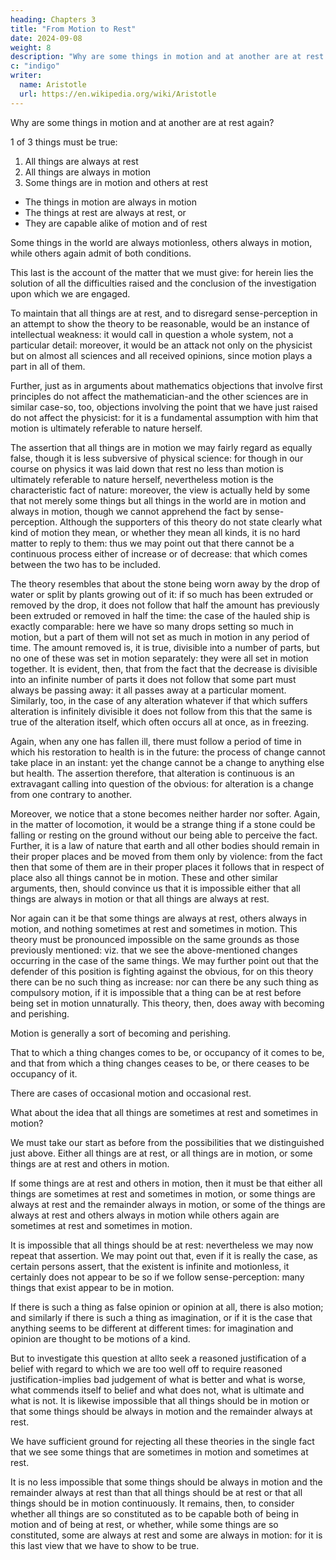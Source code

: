 ```yaml
---
heading: Chapters 3
title: "From Motion to Rest"
date: 2024-09-08
weight: 8
description: "Why are some things in motion and at another are at rest again?"
c: "indigo"
writer:
  name: Aristotle 
  url: https://en.wikipedia.org/wiki/Aristotle
---
```




Why are some things in motion and at another are at rest again? 

1 of 3 things must be true:

1. All things are always at rest
2. All things are always in motion
3. Some things are in motion and others at rest
  - The things in motion are always in motion
  - The things at rest are always at rest, or
  - They are capable alike of motion and of rest

Some things in the world are always motionless, others always in motion, while others again admit of both conditions. 

This last is the account of the matter that we must give: for herein lies the solution of all the difficulties raised and the conclusion of the investigation upon which we are engaged.

To maintain that all things are at rest, and to disregard sense-perception in an attempt to
show the theory to be reasonable, would be an instance of intellectual weakness: it
would call in question a whole system, not a particular detail: moreover, it would be an
attack not only on the physicist but on almost all sciences and all received opinions,
since motion plays a part in all of them. 

Further, just as in arguments about mathematics
objections that involve first principles do not affect the mathematician-and the other
sciences are in similar case-so, too, objections involving the point that we have just
raised do not affect the physicist: for it is a fundamental assumption with him that motion is ultimately referable to nature herself.

The assertion that all things are in motion we may fairly regard as equally false, though it is less subversive of physical science: for though in our course on physics it was laid down that rest no less than motion is ultimately referable to nature herself, nevertheless motion is the characteristic fact of nature: moreover, the view is actually held by some that not merely some things but all things in the world are in motion and always in motion, though we cannot apprehend the fact by sense-perception. Although the supporters of this theory do not state clearly what kind of motion they mean, or whether they mean all kinds, it is no hard matter to reply to them: thus we may point out that there cannot be a continuous process either of increase or of decrease: that which comes between the two has to be included.

The theory resembles that about the stone being worn away by the drop of water or split by plants growing out of it: if so much has been extruded or removed by the drop, it does not follow that half the amount has previously been extruded or removed in half the time: the case of the hauled ship is exactly comparable: here we have so many drops setting so much in motion, but a part of them will not set as much in motion in any period of time. The amount removed is, it is true, divisible into a number of parts, but no one of these was set in motion separately: they were all set in motion together. It is evident, then, that from the fact that the decrease is divisible into an infinite number of parts it does not follow that some part must always be passing away: it all passes away at a particular moment. Similarly, too, in the case of any alteration whatever if that which suffers alteration is infinitely divisible it does not follow from this that the same is true of the alteration itself, which often occurs all at once, as in freezing.

Again, when any one has fallen ill, there must follow a period of time in which his
restoration to health is in the future: the process of change cannot take place in an
instant: yet the change cannot be a change to anything else but health. The assertion therefore, that alteration is continuous is an extravagant calling into question of the
obvious: for alteration is a change from one contrary to another.

Moreover, we notice that a stone becomes neither harder nor softer. Again, in the matter
of locomotion, it would be a strange thing if a stone could be falling or resting on the
ground without our being able to perceive the fact. Further, it is a law of nature that
earth and all other bodies should remain in their proper places and be moved from them
only by violence: from the fact then that some of them are in their proper places it
follows that in respect of place also all things cannot be in motion. These and other
similar arguments, then, should convince us that it is impossible either that all things
are always in motion or that all things are always at rest.

Nor again can it be that some things are always at rest, others always in motion, and
nothing sometimes at rest and sometimes in motion. This theory must be pronounced
impossible on the same grounds as those previously mentioned: viz. that we see the
above-mentioned changes occurring in the case of the same things. We may further
point out that the defender of this position is fighting against the obvious, for on this
theory there can be no such thing as increase: nor can there be any such thing as
compulsory motion, if it is impossible that a thing can be at rest before being set in
motion unnaturally. This theory, then, does away with becoming and perishing.

Motion is generally a sort of becoming and perishing.

That to which a thing changes comes to be, or occupancy of it comes to be, and that from which a thing changes ceases to be, or there ceases to be occupancy of it. 

There are cases of occasional motion and occasional rest.

What about the idea that all things are sometimes at rest and sometimes in motion?

We must take our start as before from the possibilities that we distinguished just above. Either all things are at rest, or all things are in motion, or some things are at rest and others in motion. 

If some things are at rest and others in motion, then it must be that either all things are sometimes at rest and sometimes in motion, or some things are always at rest and the remainder always in motion, or some of the things are always at rest and others always in motion while others again are sometimes at rest and sometimes in motion.

It is impossible that all things should be at rest: nevertheless we may now repeat that assertion. We may point out that, even if it is really the case, as certain persons assert, that the existent is infinite and motionless, it certainly does not appear to be so if we follow sense-perception: many things that exist
appear to be in motion.

If there is such a thing as false opinion or opinion at all, there is also motion; and similarly if there is such a thing as imagination, or if it is the case that anything seems to be different at different times: for imagination and opinion are thought to be motions of a kind. 

But to investigate this question at allto seek a reasoned justification of a belief with regard to which we are too well off to require reasoned justification-implies bad judgement of what is better and what is worse, what commends itself to belief and what does not, what is ultimate and what is not. It is likewise impossible that all things should be in motion or that some things should be always in motion and the remainder always at rest.

We have sufficient ground for rejecting all these theories in the single fact that we see
some things that are sometimes in motion and sometimes at rest. 

It is no less impossible that some things should be always in motion and the remainder always at rest than that all things should be at rest or that all things should be in motion continuously. It remains, then, to consider whether all things are so constituted as to be capable both of being in motion and of being at rest, or whether, while some things are so constituted, some are always at rest and some are always in motion: for it is this last view that we have to show to be true.
